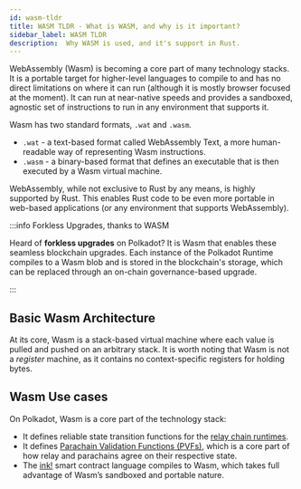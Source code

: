 ```yaml
---
id: wasm-tldr
title: WASM TLDR - What is WASM, and why is it important?
sidebar_label: WASM TLDR
description:  Why WASM is used, and it's support in Rust.
---
```


WebAssembly (Wasm) is becoming a core part of many technology stacks.  It is a portable target for higher-level languages to compile to and has no direct limitations on where it can run (although it is mostly browser focused at the moment).  It can run at near-native speeds and provides a sandboxed, agnostic set of instructions to run in any environment that supports it.

Wasm has two standard formats, `.wat` and `.wasm`.  

- `.wat` - a text-based format called WebAssembly Text, a more human-readable way of representing Wasm instructions.
- `.wasm` - a binary-based format that defines an executable that is then executed by a Wasm virtual machine.

WebAssembly, while not exclusive to Rust by any means, is highly supported by Rust. This enables Rust code to be even more portable in web-based applications (or any environment that supports WebAssembly).

:::info Forkless Upgrades, thanks to WASM

Heard of **forkless upgrades** on Polkadot? It is Wasm that enables these seamless blockchain upgrades. Each instance of the Polkadot Runtime compiles to a Wasm blob and is stored in the blockchain's storage, which can be replaced through an on-chain governance-based upgrade. 

:::

## Basic Wasm Architecture

At its core, Wasm is a stack-based virtual machine where each value is pulled and pushed on an arbitrary stack. It is worth noting that Wasm is not a *register* machine, as it contains no context-specific registers for holding bytes.

## Wasm Use cases

On Polkadot, Wasm is a core part of the technology stack:

- It defines reliable state transition functions for the [relay chain runtimes](https://wiki.polkadot.network/docs/appendix#runtime).
- It defines [Parachain Validation Functions (PVFs)](https://wiki.polkadot.network/docs/learn-parachains-protocol), which is a core part of how relay and parachains agree on their respective state.
- The [ink!](https://use.ink/) smart contract language compiles to Wasm, which takes full advantage of Wasm’s sandboxed and portable nature.

